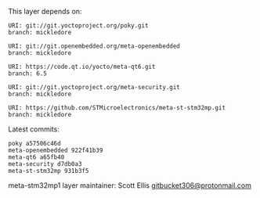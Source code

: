 This layer depends on:

    URI: git://git.yoctoproject.org/poky.git
    branch: mickledore

    URI: git://git.openembedded.org/meta-openembedded
    branch: mickledore

    URI: https://code.qt.io/yocto/meta-qt6.git
    branch: 6.5

    URI: git://git.yoctoproject.org/meta-security.git
    branch: mickledore

    URI: https://github.com/STMicroelectronics/meta-st-stm32mp.git
    branch: mickledore

Latest commits:

    poky a57506c46d
    meta-openembedded 922f41b39
    meta-qt6 a65fb40
    meta-security d7db0a3
    meta-st-stm32mp 931b3f5

meta-stm32mp1 layer maintainer: Scott Ellis <gitbucket306@protonmail.com>
